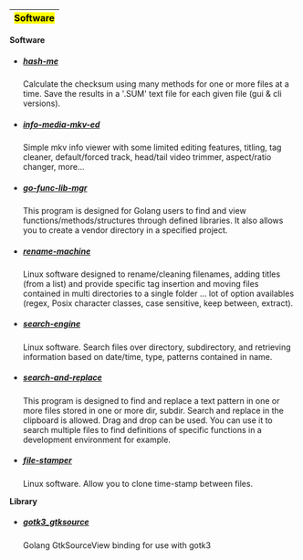 | **<mark>Software</mark>** |
| ------------------------- |

**Software**

- ##### [hash-me](https://hfmrow.github.io/hash-me)
  
  Calculate the checksum using many methods for one or more 
  files at a time. Save the results in a '.SUM' text file for each given 
  file (gui & cli versions).

- ##### [info-media-mkv-ed](https://hfmrow.github.io/info-media-mkv-ed)
  
  Simple mkv info viewer with some limited editing features, 
  titling, tag cleaner, default/forced track, head/tail video trimmer, 
  aspect/ratio changer, more...

- ##### [go-func-lib-mgr](https://hfmrow.github.io/go-func-lib-mgr)
  
  This program is designed for Golang users to find and view 
  functions/methods/structures through defined libraries. It also allows 
  you to create a vendor directory in a specified project.

- ##### [rename-machine](https://hfmrow.github.io/rename-machine)
  
  Linux software designed to rename/cleaning filenames, adding titles 
  (from a list) and provide specific tag insertion and moving files 
  contained in multi directories to a single folder ... lot of option 
  availables (regex, Posix character classes, case sensitive, keep 
  between, extract).

- ##### [search-engine](https://hfmrow.github.io/search-engine)
  
  Linux software. Search files over directory, subdirectory, and
   retrieving information based on date/time, type, patterns contained in 
  name.

- ##### [search-and-replace](https://hfmrow.github.io/search-and-replace)
  
  This program is designed to find and replace a text pattern in one or 
  more files stored in one or more dir, subdir. Search and replace in the 
  clipboard is allowed. Drag and drop can be used. You can use it to 
  search multiple files to find definitions of specific functions in a 
  development environment for example.

- ##### [file-stamper](https://hfmrow.github.io/file-stamper)
  
  Linux software. Allow you to clone time-stamp between files.

**Library**

- ##### [gotk3_gtksource](https://github.com/hfmrow/gotk3_gtksource)
  
  Golang GtkSourceView binding for use with gotk3
